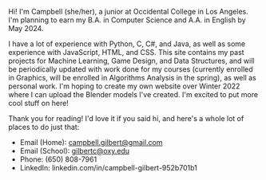 Hi! I'm Campbell (she/her), a junior at Occidental College in Los Angeles. I'm planning to earn my B.A. in Computer Science and A.A. in English by May 2024.

I have a lot of experience with Python, C, C#, and Java, as well as some experience with JavaScript, HTML, and CSS.
This site contains my past projects for Machine Learning, Game Design, and Data Structures, and will be periodically updated with work done for my courses (currently enrolled in Graphics, will be enrolled in Algorithms Analysis in the spring), as well as personal work. I'm hoping to create my own website over Winter 2022 where I can upload the Blender models I've created. I'm excited to put more cool stuff on here! 

Thank you for reading! I'd love it if you said hi, and here's a whole lot of places to do just that:
- Email (Home): campbell.gilbert@gmail.com
- Email (School): gilbertc@oxy.edu
- Phone: (650) 808-7961
- LinkedIn: linkedin.com/in/campbell-gilbert-952b701b1
